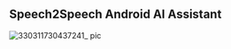 ## Speech2Speech Android AI Assistant


![330311730437241_ pic](https://github.com/user-attachments/assets/54da1a7a-3423-4c04-b93f-c0bd1f7acbbb)

